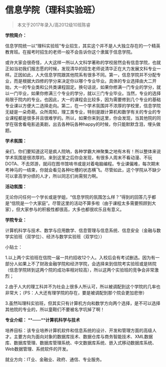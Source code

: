 # 信息学院（理科实验班）



> 本文于2017年录入/高2012级10班陈睿

 

**学院简介：**

信息学院统一以“理科实验班”专业招生，其实这个并不是人大独立存在的一个精英教育班。在报考时招生的老师一般不会告诉你这个隶属于信息学院。 

或许大家会很奇怪，人大这样一所以人文科学著称的学校居然会有信息学院，也就正如当初我们报志愿的时候，发现清华的招生老师说清华正在大力发展文科专业一样。正因如此，人大信息学院跟其他院系有很多不同。第一，信息学院并不分配专业，而是根据大四修的学分来决定你以哪个专业毕业。具体的专业选择由大二开始，大一的专业类和公共类课程固定。换句话说，如果你修满一门专业的学分，就以一门毕业，如果你修满三个专业的学分，就以三门专业毕业。当然，专业的选择局限于院内的专业。也因此，大一的课程会比较多，因为需要修到几个专业的基础专业课以方便大二选择走向。第二，在一个学术氛围并不浓厚的学校里，信息学院无疑是一朵奇葩。众所周知，理工类专业，特别是跟计算机和数学有关的专业的专业课程都是很多并且很难学的。所以，如果你来到这里，你会发现，当其他院的同学在宿舍看电影追美剧，出去各种玩各种happy的时候，你只能默默含泪，埋头做题。 

 

**学术氛围：**

亲们，你们要知道这可是疯人院呐，各种学霸大神聚集之地有木有！所以整体来说学术氛围是很浓厚的。来到这里之后你会发现，有很多人周末不看动漫、不玩DOTA、不去郊游，就闷在图书馆啃书或是对着电脑编程。专业课偏难，每次期末考神马的一结束，你就会看见各种吐槽的状态横飞。尽管如此，这个学院从不缺少可以拿高学分绩的人才，所以同志们尚需努力啊。 

 

**活动氛围：**

无论你问任何一个学长或是学姐，“信息学院的氛围怎么样？”得到的回答几乎都是“信院是一个大家庭”。尽管这里的活动不算多啦（由于课程太多需要照顾到大家），但大家参与的积极性都很高，大多也都很欢乐且有意义。 

 

**学院专业：**

计算机科学与技术、数学与应用数学、信息管理与信息系统、信息安全（金融与数学实验班（双学位）、经济与数学实验班（双学位）） 

小贴士：

1.以上两个实验班在信院一届一共约招收12个人。入校后会有考试删选。因为有一部分人如果上不了财政金融学院和经济学院，会选择来到信院考实验班或是转院（信息学院转到这两个院的成功率相对较高），所以这两个实验班的竞争会非常激烈；

2.由于人大的理工科并不为社会上很多人所认可，所以被调配到这个学院的几率也非常大；（PS：人大还有理学院的存在，要是被调配到那个院会更加悲惨）

3.虽然叫理科实验班，但其实只有计算机方向和数学方向两个选择，是不可以选择其他院的专业的，所以童鞋们不要被名字坑掉了啊！ 

 

**专业介绍：** **——****计算机科学与技术** 

  培养目标：该专业培养计算机软件和信息系统的设计、开发和管理方面的高级人才。主要方向为面向对象的数据库技术、数据仓库与商务智能技术、XML数据库、数据库管理、数据库管理系统、中文数据库系统、嵌入式移动数据库系统、Web数据管理、系统软件的开发。 

  就业方向：IT业、金融业、政府、通信、专业服务。 